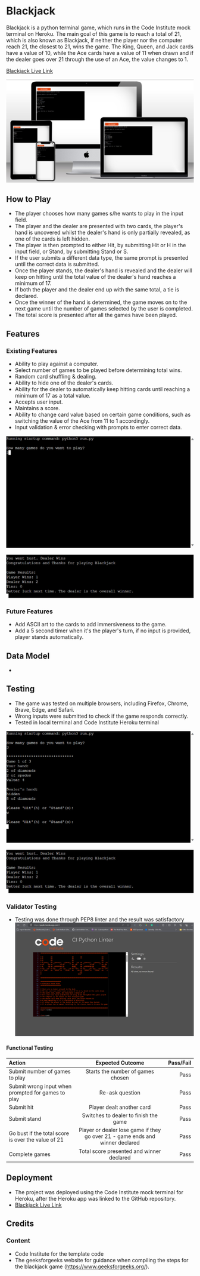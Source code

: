 # Blackjack
Blackjack is a python terminal game, which runs in the Code Institute mock terminal on Heroku. The main goal of this game is to reach a total of 21, which is also known as Blackjack, if neither the player nor the computer reach 21, the closest to 21, wins the game. The King, Queen, and Jack cards have a value of 10, while the Ace cards have a value of 11 when drawn and if the dealer goes over 21 through the use of an Ace, the value changes to 1. 

[Blackjack Live Link](https://p3-blackjack-e37a57443a78.herokuapp.com/)

![Responsive Mockup]( https://github.com/JoelChan13/blackjack/blob/main/images/p3-blackjack-mockup.jpg)

## How to Play
- The player chooses how many games s/he wants to play in the input field.
- The player and the dealer are presented with two cards, the player's hand is uncovered whilst the dealer's hand is only partially revealed, as one of the cards is left hidden.
- The player is then prompted to either Hit, by submitting Hit or H in the input field, or Stand, by submitting Stand or S.
- If the user submits a different data type, the same prompt is presented until the correct data is submitted.
- Once the player stands, the dealer's hand is revealed and the dealer will keep on hitting until the total value of the dealer's hand reaches a minimum of 17.
- If both the player and the dealer end up with the same total, a tie is declared.
- Once the winner of the hand is determined, the game moves on to the next game until the number of games selected by the user is completed.
- The total score is presented after all the games have been played.

## Features

### Existing Features
- Ability to play against a computer.
- Select number of games to be played before determining total wins.
- Random card shuffling & dealing.
- Ability to hide one of the dealer's cards.
- Ability for the dealer to automatically keep hitting cards until reaching a minimum of 17 as a total value.
- Accepts user input.
- Maintains a score.
- Ability to change card value based on certain game conditions, such as switching the value of the Ace from 11 to 1 accordingly.
- Input validation & error checking with prompts to enter correct data.

![Games To Play]( https://github.com/JoelChan13/blackjack/blob/main/images/games-to-play.jpg)

![Overall Result]( https://github.com/JoelChan13/blackjack/blob/main/images/overall-result.jpg)

### Future Features
- Add ASCII art to the cards to add immersiveness to the game.
- Add a 5 second timer when it's the player's turn, if no input is provided, player stands automatically.

## Data Model
- 

## Testing
- The game was tested on multiple browsers, including Firefox, Chrome, Brave, Edge, and Safari.
- Wrong inputs were submitted to check if the game responds correctly.
- Tested in local terminal and Code Institute Heroku terminal

![Wrong Input]( https://github.com/JoelChan13/blackjack/blob/main/images/wrong-input.jpg)

![Overall Result]( https://github.com/JoelChan13/blackjack/blob/main/images/overall-result.jpg)

### Validator Testing
- Testing was done through PEP8 linter and the result was satisfactory
![PEP8 Validation]( https://github.com/JoelChan13/blackjack/blob/main/images/validator-result.jpg)

#### Functional Testing
| Action  | Expected Outcome  | Pass/Fail |
| :------------ |:---------------:| -----:|
| Submit number of games to play| Starts the number of games chosen        |    Pass |
| Submit wrong input when prompted for games to play | Re-ask question        |    Pass |
| Submit hit | Player dealt another card        |    Pass |
| Submit stand | Switches to dealer to finish the game        |    Pass |
| Go bust if the total score is over the value of 21 | Player or dealer lose game if they go over 21 - game ends and winner declared        |    Pass |
| Complete games | Total score presented and winner declared        |    Pass |

## Deployment
- The project was deployed using the Code Institute mock terminal for Heroku, after the Heroku app was linked to the GitHub repository.
- [Blackjack Live Link](https://p3-blackjack-e37a57443a78.herokuapp.com/)

## Credits

### Content
- Code Institute for the template code
- The geeksforgeeks website for guidance when compiling the steps for the blackjack game (https://www.geeksforgeeks.org/).